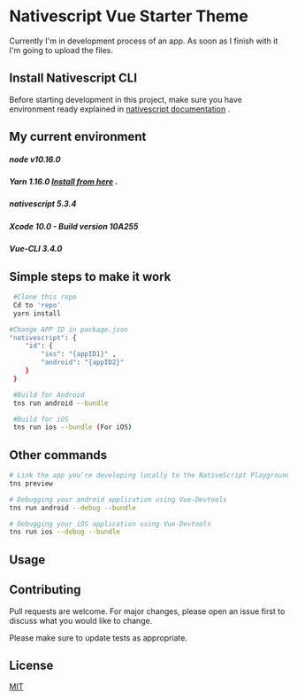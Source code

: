 # Nativescript Vue Starter Theme

Currently I'm in development process of an app. As soon as I finish with it I'm going to upload the files.

## Install Nativescript CLI

Before starting development in this project, make sure you have environment ready explained in  [nativescript documentation](https://docs.nativescript.org/angular/start/quick-setup) .

## My current environment


 ##### node v10.16.0 
 ##### Yarn 1.16.0 [Install from here](https://yarnpkg.com/en/docs/install#mac-stable) .
 ##### nativescript 5.3.4
 ##### Xcode 10.0 - Build version 10A255
 ##### Vue-CLI 3.4.0
 


## Simple steps to make it work

```bash
 #Clone this repo 
 Cd to 'repo'
 yarn install

#Change APP ID in package.json 
"nativescript": {
    "id": {
        "ios": "{appID1}" ,
        "android": "{appID2}"
    }
 }

 #Build for Android
 tns run android --bundle

 #Build for iOS
 tns run ios --bundle (For iOS)

```

## Other commands 
```bash
# Link the app you’re developing locally to the NativeScript Playground app for your iOS or Android device
tns preview 

# Debugging your android application using Vue-Devtools
tns run android --debug --bundle

# Debugging your iOS application using Vue-Devtools
tns run ios --debug --bundle 

```

## Usage


## Contributing
Pull requests are welcome. For major changes, please open an issue first to discuss what you would like to change.

Please make sure to update tests as appropriate.

## License
[MIT](https://choosealicense.com/licenses/mit/)